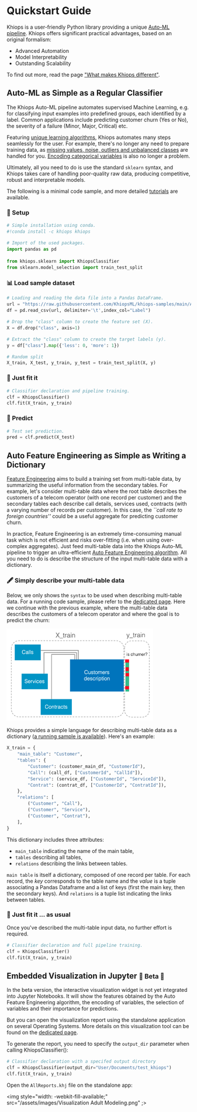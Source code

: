 # Quickstart Guide

Khiops is a user-friendly Python library providing a unique [Auto-ML pipeline][what_makes_khiops_different]. Khiops offers significant practical advantages, based on an original formalism: 

- Advanced Automation
- Model Interpretability
- Outstanding Scalability

To find out more, read the page ["What makes Khiops different"][what_makes_khiops_different].

[what_makes_khiops_different]: /learn/understand

## Auto-ML as Simple as a Regular Classifier 

The Khiops Auto-ML pipeline automates supervised Machine Learning, e.g. for classifying input examples into predefined groups, each identified by a label. Common applications include predicting customer churn (Yes or No), the severity of a failure (Minor, Major, Critical) etc. 

Featuring [unique learning algorithms][original_formalism], Khiops automates many steps seamlessly for the user. For example, there's no longer any need to prepare training data, as [missing values, noise, outliers and unbalanced classes][no_data_preparation] are handled for you. [Encoding categorical variables][encoding] is also no longer a problem. 

Ultimately, all you need to do is use the standard `sklearn` syntax, and Khiops takes care of handling poor-quality raw data, producing competitive, robust and interpretable models.  


The following is a minimal code sample, and more detailed [tutorials][tuto] are available.

[original_formalism]: /learn/modl
[no_data_preparation]: /advanced/Notebooks/No_data_Cleaning
[encoding]: /advanced/Notebooks/Optimal_Encoding
[tuto]: https://khiopsml.github.io/khiops-python/tutorials/index.html


### 🔧 Setup


```python
# Simple installation using conda.
#!conda install -c khiops khiops
```


```python
# Import of the used packages.
import pandas as pd

from khiops.sklearn import KhiopsClassifier
from sklearn.model_selection import train_test_split
```

### 📊 Load sample dataset


```python
# Loading and reading the data file into a Pandas DataFrame.
url = "https://raw.githubusercontent.com/KhiopsML/khiops-samples/main/Adult/Adult.txt"
df = pd.read_csv(url, delimiter='\t',index_col="Label")
```


```python
# Drop the "class" column to create the feature set (X).
X = df.drop("class", axis=1)
```


```python
# Extract the "class" column to create the target labels (y).
y = df["class"].map({'less': 0, 'more': 1})
```


```python
# Random split
X_train, X_test, y_train, y_test = train_test_split(X, y)
```

### 🚀 Just fit it


```python
# Classifier declaration and pipeline training.
clf = KhiopsClassifier()
clf.fit(X_train, y_train)
```

### 🔮 Predict 


```python
# Test set prediction.
pred = clf.predict(X_test)
```

## Auto Feature Engineering as Simple as Writing a Dictionary 

[Feature Engineering][Auto_feature_engineering] aims to build a training set from multi-table data, by summarizing the useful information from the secondary tables. For example, let's consider multi-table data where the root table describes the customers of a telecom operator (with one record per customer) and the secondary tables each describe call details, services used, contracts (with a varying number of records per customer). In this case, the *``call rate to foreign countries''* could be a useful aggregate for predicting customer churn.

[Auto_feature_engineering]: /learn/autofeature_engineering

In practice, Feature Engineering is an extremely time-consuming manual task which is not efficient and risks over-fitting (i.e. when using over-complex aggregates). Just feed multi-table data into the Khiops Auto-ML pipeline to trigger an ultra-efficient [Auto Feature Engineering algorithm][Auto_feature_engineering]. All you need to do is describe the structure of the input multi-table data with a dictionary.

### 🖋️ Simply describe your multi-table data

Below, we only shows the `syntax` to be used when describing multi-table data. For a running code sample, please refer to the [dedicated page][full_pipeline].
Here we continue with the previous example, where the multi-table data describes the customers of a telecom operator and where the goal is to predict the churn:

[full_pipeline]: /advanced/Notebooks/Use_in_any_ML_pipeline

<img src="/assets/images/simple_multi_table_data.png" style="width:400px;"/>

Khiops provides a simple language for describing multi-table data as a dictionary ([a running sample is available][MT_tutorial]). Here's an example: 

[MT_tutorial]: /advanced/Notebooks/Use_in_any_ML_pipeline/


```python
X_train = {
    "main_table": "Customer",
    "tables": {
        "Customer": (customer_main_df, "CustomerId"),
        "Call": (call_df, ["CustomerId", "CallId"]),
        "Service": (service_df, ["CustomerId", "ServiceId"]),
        "Contrat": (contrat_df, ["CustomerId", "ContratId"]),
    },
    "relations": [
        ("Customer", "Call"),
        ("Customer", "Service"),
        ("Customer", "Contrat"),
    ],
}
```

This dictionary includes three attributes: 

- `main_table` indicating the name of the main table,
- `tables` describing all tables, 
- `relations` describing the links between tables. 

`main table` is itself a dictionary, composed of one record per table. For each record, the *key* corresponds to the table name and the *value* is a tuple associating a Pandas Dataframe and a list of keys (first the main key, then the secondary keys). And `relations` is a tuple list indicating the links between tables.

### 🚀 Just fit it ... as usual

Once you've described the multi-table input data, no further effort is required.


```python
# Classifier declaration and full pipeline training.
clf = KhiopsClassifier()
clf.fit(X_train, y_train)
```

## Embedded Visualization in Jupyter <small>  🚧 Beta 🚧 </small> 

In the beta version, the interactive visualization widget is not yet integrated into Jupyter Notebooks. It will show the features obtained by the Auto Feature Engineering algorithm, the encoding of variables, the selection of variables and their importance for predictions. 

But you can open the visualization report using the standalone application on several Operating Systems. More details on this visualization tool can be found on the [dedicated page][visu]. 

[visu]: /setup/visualization

To generate the report, you need to specify the `output_dir` parameter when calling KhiopsClassifier(): 

```python
# Classifier declaration with a specifed output directory
clf = KhiopsClassifier(output_dir="User/Documents/test_khiops")
clf.fit(X_train, y_train)
```

<!---  
```python
# import of the vizualisation package 
import pkvisualization

# call of the visualization tool
with open('AllReports.khj', 'r') as file:

    data = file.read()

pkvisualization.visualize(data)
```

<img src="/assets/images/visu_in_jupyter.png"/>

-->

Open the `AllReports.khj` file on the standalone app:

<img style="width: -webkit-fill-available;" src="/assets/images/Visualization Adult Modeling.png" ;></img>

